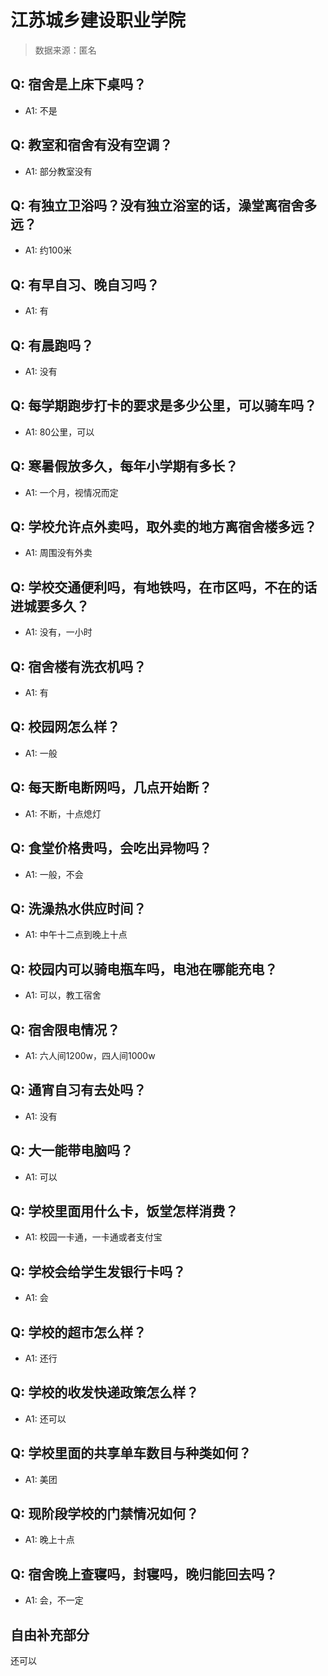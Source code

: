 # 江苏城乡建设职业学院

> 数据来源：匿名

## Q: 宿舍是上床下桌吗？

- A1: 不是

## Q: 教室和宿舍有没有空调？

- A1: 部分教室没有

## Q: 有独立卫浴吗？没有独立浴室的话，澡堂离宿舍多远？

- A1: 约100米

## Q: 有早自习、晚自习吗？

- A1: 有

## Q: 有晨跑吗？

- A1: 没有

## Q: 每学期跑步打卡的要求是多少公里，可以骑车吗？

- A1: 80公里，可以

## Q: 寒暑假放多久，每年小学期有多长？

- A1: 一个月，视情况而定

## Q: 学校允许点外卖吗，取外卖的地方离宿舍楼多远？

- A1: 周围没有外卖

## Q: 学校交通便利吗，有地铁吗，在市区吗，不在的话进城要多久？

- A1: 没有，一小时

## Q: 宿舍楼有洗衣机吗？

- A1: 有

## Q: 校园网怎么样？

- A1: 一般

## Q: 每天断电断网吗，几点开始断？

- A1: 不断，十点熄灯

## Q: 食堂价格贵吗，会吃出异物吗？

- A1: 一般，不会

## Q: 洗澡热水供应时间？

- A1: 中午十二点到晚上十点

## Q: 校园内可以骑电瓶车吗，电池在哪能充电？

- A1: 可以，教工宿舍

## Q: 宿舍限电情况？

- A1: 六人间1200w，四人间1000w

## Q: 通宵自习有去处吗？

- A1: 没有

## Q: 大一能带电脑吗？

- A1: 可以

## Q: 学校里面用什么卡，饭堂怎样消费？

- A1: 校园一卡通，一卡通或者支付宝

## Q: 学校会给学生发银行卡吗？

- A1: 会

## Q: 学校的超市怎么样？

- A1: 还行

## Q: 学校的收发快递政策怎么样？

- A1: 还可以

## Q: 学校里面的共享单车数目与种类如何？

- A1: 美团

## Q: 现阶段学校的门禁情况如何？

- A1: 晚上十点

## Q: 宿舍晚上查寝吗，封寝吗，晚归能回去吗？

- A1: 会，不一定

## 自由补充部分

还可以